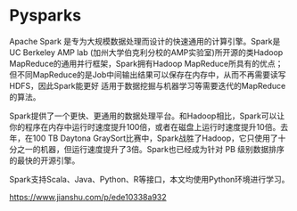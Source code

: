 # Pysparks



Apache Spark 是专为大规模数据处理而设计的快速通用的计算引擎。Spark是UC Berkeley AMP lab (加州大学伯克利分校的AMP实验室)所开源的类Hadoop MapReduce的通用并行框架，Spark拥有Hadoop MapReduce所具有的优点；但不同MapReduce的是Job中间输出结果可以保存在内存中，从而不再需要读写HDFS，因此Spark能更好 适用于数据挖掘与机器学习等需要迭代的MapReduce的算法。

Spark提供了一个更快、更通用的数据处理平台。和Hadoop相比，Spark可以让你的程序在内存中运行时速度提升100倍，或者在磁盘上运行时速度提升10倍。去年，在100 TB Daytona GraySort比赛中，Spark战胜了Hadoop，它只使用了十分之一的机器，但运行速度提升了3倍。Spark也已经成为针对 PB 级别数据排序的最快的开源引擎。

Spark支持Scala、Java、Python、R等接口，本文均使用Python环境进行学习。



https://www.jianshu.com/p/ede10338a932










